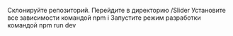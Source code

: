 Склонируйте репозиторий.
Перейдите в директорию /Slider
Установите все зависимости командой npm i
Запустите режим разработки командой npm run dev
